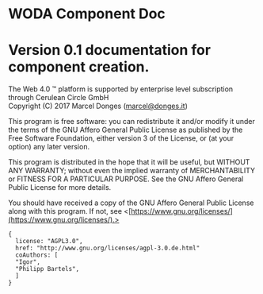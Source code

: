 # WODA Component Doc

# Version 0.1 documentation for component creation.

The Web 4.0 ™ platform is supported by enterprise level subscription through Cerulean Circle GmbH  
Copyright (C) 2017 Marcel Donges ([marcel@donges.it](mailto:marcel@donges.it))

This program is free software: you can redistribute it and/or modify it under the terms of the GNU Affero General Public License as published by the Free Software Foundation, either version 3 of the License, or (at your option) any later version.

This program is distributed in the hope that it will be useful, but WITHOUT ANY WARRANTY; without even the implied warranty of MERCHANTABILITY or FITNESS FOR A PARTICULAR PURPOSE. See the GNU Affero General Public License for more details.

You should have received a copy of the GNU Affero General Public License along with this program. If not, see <[https://www.gnu.org/licenses/](https://www.gnu.org/licenses/).>

```
{
  license: "AGPL3.0",
  href: "http://www.gnu.org/licenses/agpl-3.0.de.html"
  coAuthors: [
  "Igor",
  "Philipp Bartels",
  ]
}
```